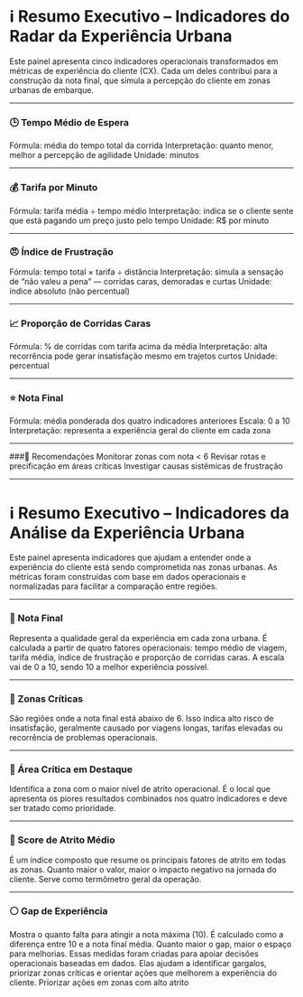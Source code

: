 # ℹ️ Resumo Executivo – Indicadores do Radar da Experiência Urbana

Este painel apresenta cinco indicadores operacionais transformados em métricas de experiência do cliente (CX). Cada um deles contribui para a construção da nota final,
que simula a percepção do cliente em zonas urbanas de embarque.

---


### 🕒 Tempo Médio de Espera
Fórmula: média do tempo total da corrida
Interpretação: quanto menor, melhor a percepção de agilidade
Unidade: minutos

---


### 💰 Tarifa por Minuto
Fórmula: tarifa média ÷ tempo médio
Interpretação: indica se o cliente sente que está pagando um preço justo pelo tempo
Unidade: R$ por minuto

---


### 😠 Índice de Frustração
Fórmula: tempo total × tarifa ÷ distância
Interpretação: simula a sensação de “não valeu a pena” — corridas caras, demoradas e curtas
Unidade: índice absoluto (não percentual)

---


### 📈 Proporção de Corridas Caras
Fórmula: % de corridas com tarifa acima da média
Interpretação: alta recorrência pode gerar insatisfação mesmo em trajetos curtos
Unidade: percentual

---


### ⭐ Nota Final
Fórmula: média ponderada dos quatro indicadores anteriores
Escala: 0 a 10
Interpretação: representa a experiência geral do cliente em cada zona

---


###🎯 Recomendações
Monitorar zonas com nota < 6
Revisar rotas e precificação em áreas críticas
Investigar causas sistêmicas de frustração

---

# ℹ️ Resumo Executivo – Indicadores da Análise da Experiência Urbana

Este painel apresenta indicadores que ajudam a entender onde a experiência do cliente está sendo comprometida nas zonas urbanas. As métricas foram construídas com 
base em dados operacionais e normalizadas para facilitar a comparação entre regiões.

---


### 🧮 Nota Final
Representa a qualidade geral da experiência em cada zona urbana. É calculada a partir de quatro fatores operacionais: tempo médio de viagem, tarifa média, índice de
frustração e proporção de corridas caras. A escala vai de 0 a 10, sendo 10 a melhor experiência possível.

---


### 🔴 Zonas Críticas
São regiões onde a nota final está abaixo de 6. Isso indica alto risco de insatisfação, geralmente causado por viagens longas, tarifas elevadas ou recorrência de 
problemas operacionais.

---


### 📍 Área Crítica em Destaque
Identifica a zona com o maior nível de atrito operacional. É o local que apresenta os piores resultados combinados nos quatro indicadores e deve ser tratado como 
prioridade.

---


### 🧮 Score de Atrito Médio
É um índice composto que resume os principais fatores de atrito em todas as zonas. Quanto maior o valor, maior o impacto negativo na jornada do cliente. Serve como
termômetro geral da operação.

---


### ⚪ Gap de Experiência
Mostra o quanto falta para atingir a nota máxima (10). É calculado como a diferença entre 10 e a nota final média. Quanto maior o gap, maior o espaço para melhorias.
Essas medidas foram criadas para apoiar decisões operacionais baseadas em dados. Elas ajudam a identificar gargalos, priorizar zonas críticas e orientar ações que melhorem a experiência do cliente.
Priorizar ações em zonas com alto atrito
